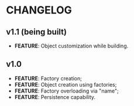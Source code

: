 # CHANGELOG

## v1.1 (being built)

* **FEATURE**: Object customization while building.

## v1.0

* **FEATURE**: Factory creation;
* **FEATURE**: Object creation using factories;
* **FEATURE**: Factory overloading via "name";
* **FEATURE**: Persistence capability.
